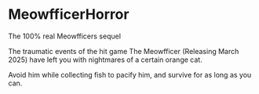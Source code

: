 # MeowfficerHorror
The 100% real Meowfficers sequel 

The traumatic events of the hit game The Meowfficer (Releasing March 2025) have left you with nightmares of a certain orange cat.

Avoid him while collecting fish to pacify him, and survive for as long as you can.